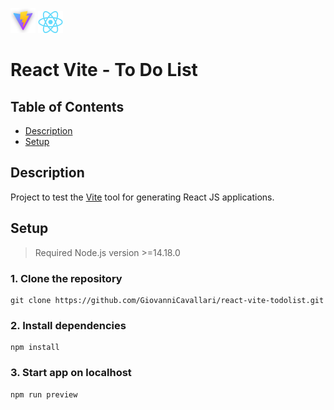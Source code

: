 <img src="docs/assets/vite-logo.png" width="40px" height="auto"> <img src="./docs/assets/react-logo.png" width="40px" height="auto">

#  React Vite - To Do List

## Table of Contents
- [Description](#description)
- [Setup](#setup)

## Description

Project to test the [Vite](https://vitejs.dev/) tool for generating React JS applications.

## Setup

> Required Node.js version >=14.18.0

###  1. Clone the repository

```
git clone https://github.com/GiovanniCavallari/react-vite-todolist.git
```

### 2. Install dependencies

```
npm install
```

### 3. Start app on localhost

```
npm run preview
```
